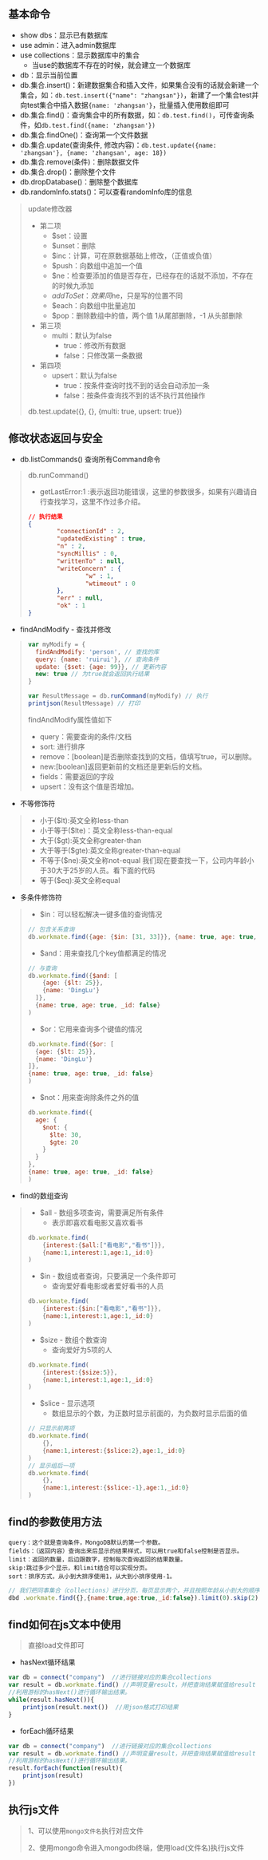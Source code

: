 ## 基本命令

- show dbs：显示已有数据库
- use admin：进入admin数据库
- use collections：显示数据库中的集合
  - 当use的数据库不存在的时候，就会建立一个数据库
- db：显示当前位置
- db.集合.insert()：新建数据集合和插入文件，如果集合没有的话就会新建一个集合，如：`db.test.insert({"name": "zhangsan"})`，新建了一个集合test并向test集合中插入数据`{name: 'zhangsan'}`，批量插入使用数组即可
- db.集合.find()：查询集合中的所有数据，如：`db.test.find()`，可传查询条件，如`db.test.find({name: 'zhangsan'})`
- db.集合.findOne()：查询第一个文件数据
- db.集合.update(查询条件, 修改内容)：`db.test.update({name: 'zhangsan'}, {name: 'zhangsan', age: 18})`
- db.集合.remove(条件)：删除数据文件
- db.集合.drop()：删除整个文件
- db.dropDatabase()：删除整个数据库
- db.randomInfo.stats()：可以查看randomInfo库的信息

> update修改器
>
> - 第二项
>   - $set：设置
>   - $unset：删除
>   - $inc：计算，可在原数据基础上修改，（正值或负值）
>   - $push：向数组中追加一个值
>   - $ne：检查要添加的值是否存在，已经存在的话就不添加，不存在的时候九添加
>   - $addToSet：效果同$ne，只是写的位置不同
>   - $each：向数组中批量追加
>   - $pop：删除数组中的值，两个值 1从尾部删除，-1 从头部删除
> - 第三项
>   - multi：默认为false
>     - true：修改所有数据
>     - false：只修改第一条数据
> - 第四项
>   - upsert：默认为false
>     - true：按条件查询时找不到的话会自动添加一条
>     - false：按条件查询找不到的话不执行其他操作
>
> db.test.update({}, {}, {multi: true, upsert: true})

## 修改状态返回与安全

+ db.listCommands()  查询所有Command命令

> db.runCommand()
>
> - getLastError:1 :表示返回功能错误，这里的参数很多，如果有兴趣请自行查找学习，这里不作过多介绍。
>
> ```json
> // 执行结果
> {
>         "connectionId" : 2,      
>         "updatedExisting" : true,
>         "n" : 2,
>         "syncMillis" : 0,        
>         "writtenTo" : null,      
>         "writeConcern" : {       
>                 "w" : 1,
>                 "wtimeout" : 0   
>         },
>         "err" : null,
>         "ok" : 1
> }
> ```
>
> 

- findAndModify - 查找并修改

> ```js
> var myModify = {
>   findAndModify: 'person', // 查找的库
>   query: {name: 'ruirui'}, // 查询条件
>   update: {$set: {age: 99}}, // 更新内容
>   new: true // 为true就会返回执行结果
> }
> 
> var ResultMessage = db.runCommand(myModify) // 执行
> printjson(ResultMessage) // 打印
> ```
>
> findAndModify属性值如下
>
> - query：需要查询的条件/文档
> - sort: 进行排序
> - remove：[boolean]是否删除查找到的文档，值填写true，可以删除。
> - new:[boolean]返回更新前的文档还是更新后的文档。
> - fields：需要返回的字段
> - upsert：没有这个值是否增加。

- 不等修饰符

> - 小于($lt):英文全称less-than
> - 小于等于($lte)：英文全称less-than-equal
> - 大于($gt):英文全称greater-than
> - 大于等于($gte):英文全称greater-than-equal
> - 不等于($ne):英文全称not-equal 我们现在要查找一下，公司内年龄小于30大于25岁的人员。看下面的代码
> - 等于($eq):英文全称equal

- 多条件修饰符

> - $in：可以轻松解决一键多值的查询情况
>
> ``````js
> // 包含关系查询
> db.workmate.find({age: {$in: [31, 33]}}, {name: true, age: true, _id: false})
> ``````
>
> - $and：用来查找几个key值都满足的情况
>
> ```js
> // 与查询
> db.workmate.find({$and: [
>     {age: {$lt: 25}},
>     {name: 'DingLu'}
>   ]},
>   {name: true, age: true, _id: false}
> )
> ```
>
> - $or：它用来查询多个键值的情况
>
> ```js
> db.workmate.find({$or: [
>   {age: {$lt: 25}},
>   {name: 'DingLu'}
> ]},
> {name: true, age: true, _id: false}
> )
> ```
>
> - $not：用来查询除条件之外的值
>
> ```js
> db.workmate.find({
>   age: {
>     $not: {
>       $lte: 30,
>       $gte: 20
>     }
>   }
> },
> {name: true, age: true, _id: false}
> )
> ```
>

- find的数组查询

> - $all - 数组多项查询，需要满足所有条件
>   - 表示即喜欢看电影又喜欢看书
>
> ```javascript
> db.workmate.find(
>     {interest:{$all:["看电影","看书"]}},
>     {name:1,interest:1,age:1,_id:0} 
> )
> ```
>
> - $in - 数组或者查询，只要满足一个条件即可
>   - 查询爱好看电影或者爱好看书的人员
>
> ```javascript
> db.workmate.find(
>     {interest:{$in:["看电影","看书"]}},
>     {name:1,interest:1,age:1,_id:0} 
> )
> ```
>
> - $size - 数组个数查询
>   - 查询爱好为5项的人
>
> ```javascript
> db.workmate.find(
>     {interest:{$size:5}},
>     {name:1,interest:1,age:1,_id:0} 
> )
> ```
>
> - $slice - 显示选项
>   - 数组显示的个数，为正数时显示前面的，为负数时显示后面的值
>
> ```javascript
> // 只显示前两项
> db.workmate.find(
>     {},
>     {name:1,interest:{$slice:2},age:1,_id:0} 
> )
> // 显示组后一项
> db.workmate.find(
>     {},
>     {name:1,interest:{$slice:-1},age:1,_id:0} 
> )
> ```

## find的参数使用方法

```
query：这个就是查询条件，MongoDB默认的第一个参数。
fields：（返回内容）查询出来后显示的结果样式，可以用true和false控制是否显示。
limit：返回的数量，后边跟数字，控制每次查询返回的结果数量。
skip:跳过多少个显示，和limit结合可以实现分页。
sort：排序方式，从小到大排序使用1，从大到小排序使用-1。
```

```javascript
// 我们把同事集合（collections）进行分页，每页显示两个，并且按照年龄从小到大的顺序排列
dbd .workmate.find({},{name:true,age:true,_id:false}).limit(0).skip(2).sort({age:1});
```

## find如何在js文本中使用

> 直接load文件即可

- hasNext循环结果

```javascript
var db = connect("company")  //进行链接对应的集合collections
var result = db.workmate.find() //声明变量result，并把查询结果赋值给result
//利用游标的hasNext()进行循环输出结果。
while(result.hasNext()){
    printjson(result.next())  //用json格式打印结果
}
```

- forEach循环结果

```javascript
var db = connect("company")  //进行链接对应的集合collections
var result = db.workmate.find() //声明变量result，并把查询结果赋值给result
//利用游标的hasNext()进行循环输出结果。
result.forEach(function(result){
    printjson(result)
})
```

## 执行js文件

> 1、可以使用`mongo文件名`执行对应文件
>
> 2、使用mongo命令进入mongodb终端，使用load(文件名)执行js文件
>
>  